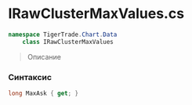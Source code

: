 
# IRawClusterMaxValues.cs
```csharp
namespace TigerTrade.Chart.Data  
    class IRawClusterMaxValues
```

> Описание

### Синтаксис
```csharp
long MaxAsk { get; }
```
